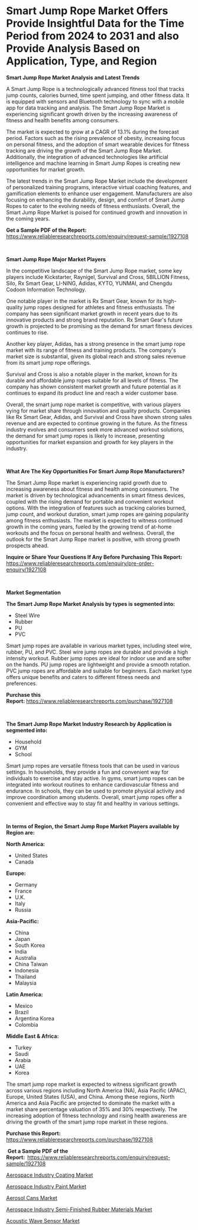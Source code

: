 <p><h1>Smart Jump Rope Market Offers Provide Insightful Data for the Time Period from 2024 to 2031 and also Provide Analysis Based on Application, Type, and Region</h1></p><p><strong>Smart Jump Rope Market Analysis and Latest Trends</strong></p>
<p><p>A Smart Jump Rope is a technologically advanced fitness tool that tracks jump counts, calories burned, time spent jumping, and other fitness data. It is equipped with sensors and Bluetooth technology to sync with a mobile app for data tracking and analysis. The Smart Jump Rope Market is experiencing significant growth driven by the increasing awareness of fitness and health benefits among consumers. </p><p>The market is expected to grow at a CAGR of 13.1% during the forecast period. Factors such as the rising prevalence of obesity, increasing focus on personal fitness, and the adoption of smart wearable devices for fitness tracking are driving the growth of the Smart Jump Rope Market. Additionally, the integration of advanced technologies like artificial intelligence and machine learning in Smart Jump Ropes is creating new opportunities for market growth.</p><p>The latest trends in the Smart Jump Rope Market include the development of personalized training programs, interactive virtual coaching features, and gamification elements to enhance user engagement. Manufacturers are also focusing on enhancing the durability, design, and comfort of Smart Jump Ropes to cater to the evolving needs of fitness enthusiasts. Overall, the Smart Jump Rope Market is poised for continued growth and innovation in the coming years.</p></p>
<p><strong>Get a Sample PDF of the Report:&nbsp;</strong> <a href="https://www.reliableresearchreports.com/enquiry/request-sample/1927108">https://www.reliableresearchreports.com/enquiry/request-sample/1927108</a></p>
<p>&nbsp;</p>
<p><strong>Smart Jump Rope Major Market Players</strong></p>
<p><p>In the competitive landscape of the Smart Jump Rope market, some key players include Kickstarter, Raynigel, Survival and Cross, 5BILLION Fitness, Silo, Rx Smart Gear, LI-NING, Adidas, KYTO, YUNMAI, and Chengdu Codoon Information Technology. </p><p>One notable player in the market is Rx Smart Gear, known for its high-quality jump ropes designed for athletes and fitness enthusiasts. The company has seen significant market growth in recent years due to its innovative products and strong brand reputation. Rx Smart Gear's future growth is projected to be promising as the demand for smart fitness devices continues to rise.</p><p>Another key player, Adidas, has a strong presence in the smart jump rope market with its range of fitness and training products. The company's market size is substantial, given its global reach and strong sales revenue from its smart jump rope offerings.</p><p>Survival and Cross is also a notable player in the market, known for its durable and affordable jump ropes suitable for all levels of fitness. The company has shown consistent market growth and future potential as it continues to expand its product line and reach a wider customer base.</p><p>Overall, the smart jump rope market is competitive, with various players vying for market share through innovation and quality products. Companies like Rx Smart Gear, Adidas, and Survival and Cross have shown strong sales revenue and are expected to continue growing in the future. As the fitness industry evolves and consumers seek more advanced workout solutions, the demand for smart jump ropes is likely to increase, presenting opportunities for market expansion and growth for key players in the industry.</p></p>
<p>&nbsp;</p>
<p><strong>What Are The Key Opportunities For Smart Jump Rope Manufacturers?</strong></p>
<p><p>The Smart Jump Rope market is experiencing rapid growth due to increasing awareness about fitness and health among consumers. The market is driven by technological advancements in smart fitness devices, coupled with the rising demand for portable and convenient workout options. With the integration of features such as tracking calories burned, jump count, and workout duration, smart jump ropes are gaining popularity among fitness enthusiasts. The market is expected to witness continued growth in the coming years, fueled by the growing trend of at-home workouts and the focus on personal health and wellness. Overall, the outlook for the Smart Jump Rope market is positive, with strong growth prospects ahead.</p></p>
<p><strong>Inquire or Share Your Questions If Any Before Purchasing This Report:</strong> <a href="https://www.reliableresearchreports.com/enquiry/pre-order-enquiry/1927108">https://www.reliableresearchreports.com/enquiry/pre-order-enquiry/1927108</a></p>
<p>&nbsp;</p>
<p><strong>Market Segmentation</strong></p>
<p><strong>The Smart Jump Rope Market Analysis by types is segmented into:</strong></p>
<p><ul><li>Steel Wire</li><li>Rubber</li><li>PU</li><li>PVC</li></ul></p>
<p><p>Smart jump ropes are available in various market types, including steel wire, rubber, PU, and PVC. Steel wire jump ropes are durable and provide a high intensity workout. Rubber jump ropes are ideal for indoor use and are softer on the hands. PU jump ropes are lightweight and provide a smooth rotation. PVC jump ropes are affordable and suitable for beginners. Each market type offers unique benefits and caters to different fitness needs and preferences.</p></p>
<p><strong>Purchase this Report:&nbsp;</strong><a href="https://www.reliableresearchreports.com/purchase/1927108">https://www.reliableresearchreports.com/purchase/1927108</a></p>
<p>&nbsp;</p>
<p><strong>The Smart Jump Rope Market Industry Research by Application is segmented into:</strong></p>
<p><ul><li>Household</li><li>GYM</li><li>School</li></ul></p>
<p><p>Smart jump ropes are versatile fitness tools that can be used in various settings. In households, they provide a fun and convenient way for individuals to exercise and stay active. In gyms, smart jump ropes can be integrated into workout routines to enhance cardiovascular fitness and endurance. In schools, they can be used to promote physical activity and improve coordination among students. Overall, smart jump ropes offer a convenient and effective way to stay fit and healthy in various settings.</p></p>
<p>&nbsp;</p>
<p><strong>In terms of Region, the Smart Jump Rope Market Players available by Region are:</strong></p>
<p>
    <p> <strong> North America: </strong>
        <ul>
            <li>United States</li>
            <li>Canada</li>
        </ul>
        </p> 
    <p> <strong> Europe: </strong>
        <ul>
            <li>Germany</li>
            <li>France</li>
            <li>U.K.</li>
            <li>Italy</li>
            <li>Russia</li>
        </ul>
        </p> 
    <p> <strong> Asia-Pacific: </strong>
        <ul>
            <li>China</li>
            <li>Japan</li>
            <li>South Korea</li>
            <li>India</li>
            <li>Australia</li>
            <li>China Taiwan</li>
            <li>Indonesia</li>
            <li>Thailand</li>
            <li>Malaysia</li>
        </ul>
        </p> 
    <p> <strong> Latin America: </strong>
        <ul>
            <li>Mexico</li>
            <li>Brazil</li>
            <li>Argentina Korea</li>
            <li>Colombia</li>
        </ul>
        </p> 
    <p> <strong> Middle East & Africa: </strong>
        <ul>
            <li>Turkey</li>
            <li>Saudi</li>
            <li>Arabia</li>
            <li>UAE</li>
            <li>Korea</li>
        </ul>
    </p>
    </p>
<p><p>The smart jump rope market is expected to witness significant growth across various regions including North America (NA), Asia Pacific (APAC), Europe, United States (USA), and China. Among these regions, North America and Asia Pacific are projected to dominate the market with a market share percentage valuation of 35% and 30% respectively. The increasing adoption of fitness technology and rising health awareness are driving the growth of the smart jump rope market in these regions.</p></p>
<p><strong>Purchase this Report: </strong><a href="https://www.reliableresearchreports.com/purchase/1927108">https://www.reliableresearchreports.com/purchase/1927108</a></p>
<p>&nbsp;<strong>Get a Sample PDF of the Report:&nbsp;&nbsp;</strong><a href="https://www.reliableresearchreports.com/enquiry/request-sample/1927108">https://www.reliableresearchreports.com/enquiry/request-sample/1927108</a></p>
<p><strong></strong></p>
<p><p><a href="https://three-jumbo-f6d.notion.site/Aerospace-Industry-Coating-Market-Analysis-Examines-its-Scope-on-Growth-Opportunities-and-Forecaste-430e40bee66445b4bd6b0b3679dc7454">Aerospace Industry Coating Market</a></p><p><a href="https://noble-drawer-34c.notion.site/Aerospace-Industry-Paint-Market-Size-Growth-and-Forecast-from-2024-2031-1b021d4b7d8a479ab6c09a2bb0c37927">Aerospace Industry Paint Market</a></p><p><a href="https://view.publitas.com/reportprime-1/aerosol-cans-market-a-comprehensive-report-of-its-market-share-growth-trends-2024-2031/">Aerosol Cans Market</a></p><p><a href="https://iodized-pantydraco-05c.notion.site/Aerospace-Industry-Semi-Finished-Rubber-Materials-Market-Size-Global-Industry-Overview-Market-Segm-909fef6b2b904f68aa7703e512529532">Aerospace Industry Semi-Finished Rubber Materials Market</a></p><p><a href="https://view.publitas.com/reportprime-1/acoustic-wave-sensor-market-size-share-trends-analysis-report-by-application-regional-outlook-competitive-strategies-and-segment-forecasts-2024-2031/">Acoustic Wave Sensor Market</a></p></p>